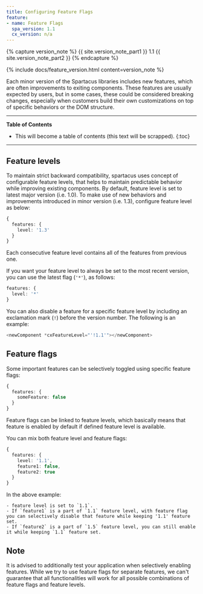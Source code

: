 ```yaml
---
title: Configuring Feature Flags
feature:
- name: Feature Flags
  spa_version: 1.1
  cx_version: n/a
---
```


{% capture version_note %}
{{ site.version_note_part1 }} 1.1 {{ site.version_note_part2 }}
{% endcapture %}

{% include docs/feature_version.html content=version_note %}

Each minor version of the Spartacus libraries includes new features, which are often improvements to exiting components. These features are usually expected by users, but in some cases, these could be considered breaking changes, especially when customers build their own customizations on top of specific behaviors or the DOM structure.

***

**Table of Contents**

- This will become a table of contents (this text will be scrapped).
{:toc}

***

## Feature levels

To maintain strict backward compatibility, spartacus uses concept of configurable feature levels, that helps to maintain predictable behavior while improving existing components.
By default, feature level is set to latest major version (i.e. 1.0). To make use of new behaviors and improvements introduced in minor version (i.e. 1.3), configure feature level as below:

```typescript
{
  features: {
    level: '1.3'
  }
}
``` 

Each consecutive feature level contains all of the features from previous one.

If you want your feature level to always be set to the most recent version, you can use the latest flag (`'*'`), as follows:

```typescript
features: {
  level: '*'
}
```

You can also disable a feature for a specific feature level by including an exclamation mark (`!`) before the version number. The following is an example:

```typescript
<newComponent *cxFeatureLevel="'!1.1'"></newComponent>
```

## Feature flags

Some important features can be selectively toggled using specific feature flags:

```typescript
{
  features: {
    someFeature: false
  }
}
``` 

Feature flags can be linked to feature levels, which basically means that feature is enabled by default if defined feature level is available.

You can mix both feature level and feature flags:

```typescript
{
  features: {
    level: '1.1',
    feature1: false,
    feature2: true
  }
}
```

In the above example:

    - feature level is set to `1.1`.
    - If `feature1` is a part of `1.1` feature level, with feature flag you can selectively disable that feature while keeping '1.1' feature set.  
    - If `feature2` is a part of `1.5` feature level, you can still enable it while keeping `1.1` feature set.
    
## Note

It is advised to additionally test your application when selectively enabling features. While we try to use feature flags for separate features, we can't guarantee that all functionalities will work for all possible combinations of feature flags and feature levels.
